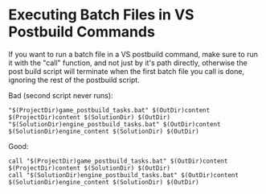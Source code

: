 # Executing Batch Files in VS Postbuild Commands

If you want to run a batch file in a VS postbuild command, make sure to run it with the "call" function, and not just by it's path directly, otherwise the post build script will terminate when the first batch file you call is done, ignoring the rest of the postbuild script. 

Bad (second script never runs):
```
"$(ProjectDir)game_postbuild_tasks.bat" $(OutDir)content $(ProjectDir)content $(SolutionDir) $(OutDir)
"$(SolutionDir)engine_postbuild_tasks.bat" $(OutDir)content $(SolutionDir)engine_content $(SolutionDir) $(OutDir)
```


Good: 
```
call "$(ProjectDir)game_postbuild_tasks.bat" $(OutDir)content $(ProjectDir)content $(SolutionDir) $(OutDir)
call "$(SolutionDir)engine_postbuild_tasks.bat" $(OutDir)content $(SolutionDir)engine_content $(SolutionDir) $(OutDir)
```
